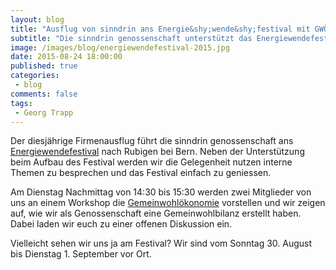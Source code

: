 ```yaml
---
layout: blog
title: "Ausflug von sinndrin ans Energie&shy;wende&shy;festival mit GWÖ Workshop"
subtitle: "Die sinndrin genossenschaft unterstützt das Energiewendefestival und gibt einen Workshop zum Thema Gemeinwohlbilanz"
image: /images/blog/energiewendefestival-2015.jpg
date: 2015-08-24 18:00:00
published: true
categories:
 - blog
comments: false
tags:
 - Georg Trapp
---
```

Der diesjährige Firmenausflug führt die sinndrin genossenschaft ans [Energiewendefestival][ewf] nach Rubigen bei Bern. Neben der Unterstützung beim Aufbau des Festival werden wir die Gelegenheit nutzen interne Themen zu besprechen und das Festival einfach zu geniessen.

Am Dienstag Nachmittag von 14:30 bis 15:30 werden zwei Mitglieder von uns an einem Workshop die [Gemeinwohlökonomie][gwoe] vorstellen und wir zeigen auf, wie wir als Genossenschaft eine Gemeinwohlbilanz erstellt haben. Dabei laden wir euch zu einer offenen Diskussion ein.

Vielleicht sehen wir uns ja am Festival? Wir sind vom Sonntag 30. August bis Dienstag 1. September vor Ort.

[ewf]: http://www.energiewendefestival.ch/
[gwoe]: https://www.ecogood.org/
